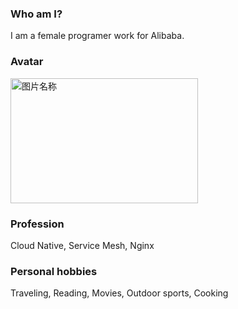 ### Who am I?
I am a female programer work for Alibaba.

### Avatar
<img src="https://github.com/dengqian/dengqian/blob/master/images/Avatar.JPG" width = "300" height = "200" alt="图片名称" align=center />

### Profession
Cloud Native, Service Mesh, Nginx

### Personal hobbies
Traveling, Reading, Movies, Outdoor sports, Cooking

